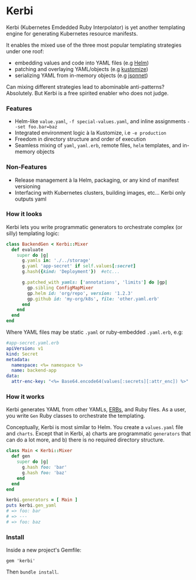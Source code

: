 
# Kerbi

Kerbi (Kubernetes Emdedded Ruby Interpolator) is yet another templating engine for 
generating Kubernetes resource manifests. 

It enables the mixed use of the three most popular templating strategies under one roof:
- embedding values and code into YAML files (e.g [Helm](https://github.com/helm/helm))
- patching and overlaying YAML/objects (e.g [kustomize](https://github.com/kubernetes-sigs/kustomize))
- serializing YAML from in-memory objects (e.g [jsonnet](https://github.com/google/jsonnet))

Can mixing different strategies lead to abominable anti-patterns? Absolutely. But 
Kerbi is a free spirited enabler who does not judge. 

### Features
- Helm-like `value.yaml`, `-f special-values.yaml`, and inline assignments `--set foo.bar=baz`
- Integrated environment logic à la Kustomize, i.e `-e production`
- Freedom in directory structure and order of execution 
- Seamless mixing of `yaml`, `yaml.erb`, remote files, `helm` templates, and in-memory objects  

### Non-Features
- Release management à la Helm, packaging, or any kind of manifest versioning
- Interfacing with Kubernetes clusters, building images, etc... Kerbi only outputs yaml 

### How it looks

Kerbi lets you write programmatic generators to orchestrate complex (or silly) templating logic:    

```ruby
class BackendGen < Kerbi::Mixer
  def evaluate
    super do |g|
      g.yamls in: './../storage'
      g.yaml 'app-secret' if self.values[:secret]
      g.hash({kind: 'Deployment'})  #etc...

      g.patched_with yamls: ['annotations', 'limits'] do |gp|
        gp.sibling ConfigMapMixer
        gp.helm id: 'org/repo', version: '1.2.3'        
        gp.github id: 'my-org/k8s', file: 'other.yaml.erb'
      end
    end
  end 
end
```

Where YAML files may be static `.yaml` or ruby-embedded `.yaml.erb`, e.g: 

```yaml
#app-secret.yaml.erb
apiVersion: v1
kind: Secret
metadata:
  namespace: <%= namespace %>
  name: backend-app
data:
  attr-enc-key: "<%= Base64.encode64(values[:secrets][:attr_enc]) %>"
```

### How it works

Kerbi generates YAML from other YAMLs, [ERBs](https://www.stuartellis.name/articles/erb/), 
and Ruby files. As a user, you write `Gen` Ruby classes
to orchestrate the templating.  

Conceptually, Kerbi is most similar to Helm. You create a `values.yaml` file and 
`charts`. Except that in Kerbi, a) charts are programmatic `generators` that can do
a lot more, and b) there is no required directory structure.


```ruby
class Main < Kerbi::Mixer
  def gen
    super do |g|
      g.hash foo: 'bar'
      g.hash foo: 'baz'
    end
  end 
end

kerbi.generators = [ Main ]
puts kerbi.gen_yaml 
# => foo: bar 
# => ---
# => foo: baz
```

### Install

Inside a new project's Gemfile:  

```
gem 'kerbi'
```

Then `bundle install`.


